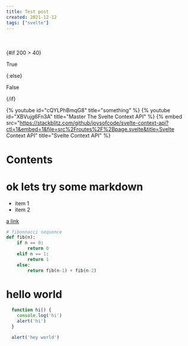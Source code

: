 ```yaml
---
title: Test post
created: 2021-12-12
tags: ["svelte"]
---
```


<script lang="ts">
    import Counter from './test.svelte'
</script>

<div style="margin-top: 50px;">
  <Counter prop="hello world!"/>
  {#if 200 > 40}
    <p>True</p>
  {:else}
    <p>False</p>
  {/if}
</div>

{% youtube id="cQYLPhBmqG8" title="something" %}
{% youtube id="XBVujg6Fn3A" title="Master The Svelte Context API" %}
{% embed src="https://stackblitz.com/github/joysofcode/svelte-context-api?ctl=1&embed=1&file=src%2Froutes%2F%2Bpage.svelte&title=Svelte Context API" title="Svelte Context API" %}

# Contents

# ok lets try some markdown
- item 1
- item 2

[a link](https://google.com)
```python:hello.py
# fibonnacci sequence
def fib(n):
    if n == 0:
        return 0
    elif n == 1:
        return 1
    else:
        return fib(n-1) + fib(n-2)
```

# hello world

```ts:hello.ts twoslash
  function hi() {
    console.log('hi')
    alert('hi')
  }

  alert('hey world')
```
